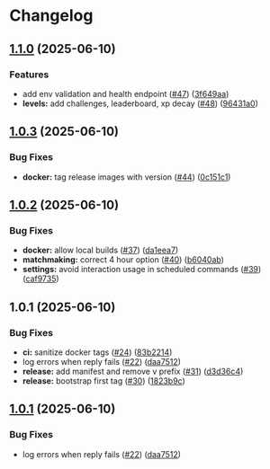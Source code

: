 # Changelog

## [1.1.0](https://github.com/theepicsaxguy/Pedro-Bot/compare/1.0.3...1.1.0) (2025-06-10)


### Features

* add env validation and health endpoint ([#47](https://github.com/theepicsaxguy/Pedro-Bot/issues/47)) ([3f649aa](https://github.com/theepicsaxguy/Pedro-Bot/commit/3f649aaa0d3f3280c98b50091ed0a72d5c266055))
* **levels:** add challenges, leaderboard, xp decay ([#48](https://github.com/theepicsaxguy/Pedro-Bot/issues/48)) ([96431a0](https://github.com/theepicsaxguy/Pedro-Bot/commit/96431a0bd12f7392468dd972ebc375f24f4fbabc))

## [1.0.3](https://github.com/theepicsaxguy/Pedro-Bot/compare/1.0.2...1.0.3) (2025-06-10)


### Bug Fixes

* **docker:** tag release images with version ([#44](https://github.com/theepicsaxguy/Pedro-Bot/issues/44)) ([0c151c1](https://github.com/theepicsaxguy/Pedro-Bot/commit/0c151c1e92a71bc2b336b330c2b3d2f7dbf2459a))

## [1.0.2](https://github.com/theepicsaxguy/Pedro-Bot/compare/1.0.1...1.0.2) (2025-06-10)


### Bug Fixes

* **docker:** allow local builds ([#37](https://github.com/theepicsaxguy/Pedro-Bot/issues/37)) ([da1eea7](https://github.com/theepicsaxguy/Pedro-Bot/commit/da1eea72a107f790e17754edab6cfc93a3dcb164))
* **matchmaking:** correct 4 hour option ([#40](https://github.com/theepicsaxguy/Pedro-Bot/issues/40)) ([b6040ab](https://github.com/theepicsaxguy/Pedro-Bot/commit/b6040aba324700c28a31f9f0ab26f46667c37442))
* **settings:** avoid interaction usage in scheduled commands ([#39](https://github.com/theepicsaxguy/Pedro-Bot/issues/39)) ([caf9735](https://github.com/theepicsaxguy/Pedro-Bot/commit/caf9735ff1231291e37583a26dd50470ccd96ae1))

## 1.0.1 (2025-06-10)


### Bug Fixes

* **ci:** sanitize docker tags ([#24](https://github.com/theepicsaxguy/Pedro-Bot/issues/24)) ([83b2214](https://github.com/theepicsaxguy/Pedro-Bot/commit/83b22140b7d8145e9c212b634aec9c06aa8e6cd9))
* log errors when reply fails ([#22](https://github.com/theepicsaxguy/Pedro-Bot/issues/22)) ([daa7512](https://github.com/theepicsaxguy/Pedro-Bot/commit/daa75124eb8729f8c75a3bc25234c2d5c9ddf734))
* **release:** add manifest and remove v prefix ([#31](https://github.com/theepicsaxguy/Pedro-Bot/issues/31)) ([d3d36c4](https://github.com/theepicsaxguy/Pedro-Bot/commit/d3d36c48d36dd91ccee63bba0235469b49b90b7f))
* **release:** bootstrap first tag ([#30](https://github.com/theepicsaxguy/Pedro-Bot/issues/30)) ([1823b9c](https://github.com/theepicsaxguy/Pedro-Bot/commit/1823b9c6fb76755c4919aeb5ed4f04ebe97b051f))

## [1.0.1](https://github.com/theepicsaxguy/Pedro-Bot/compare/pedro-bot-v1.0.0...pedro-bot-v1.0.1) (2025-06-10)


### Bug Fixes

* log errors when reply fails ([#22](https://github.com/theepicsaxguy/Pedro-Bot/issues/22)) ([daa7512](https://github.com/theepicsaxguy/Pedro-Bot/commit/daa75124eb8729f8c75a3bc25234c2d5c9ddf734))
